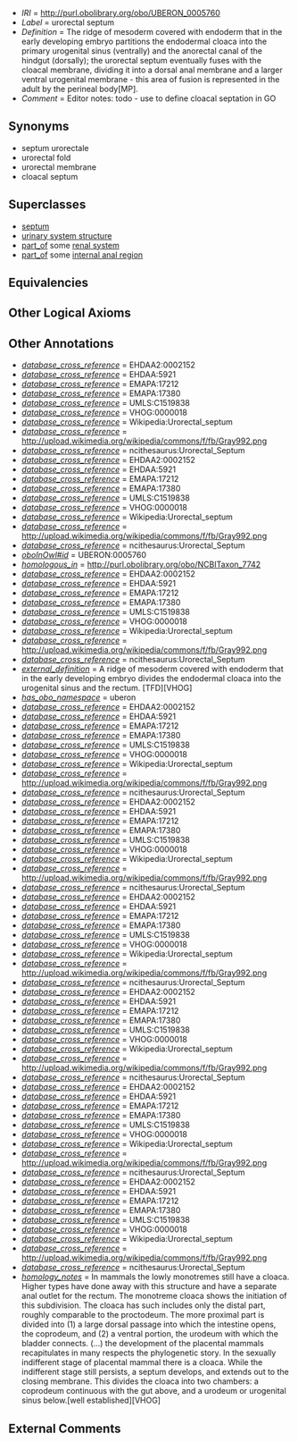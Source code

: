  * *IRI* = http://purl.obolibrary.org/obo/UBERON_0005760
 * *Label* = urorectal septum
 * *Definition* = The ridge of mesoderm covered with endoderm that in the early developing embryo partitions the endodermal cloaca into the primary urogenital sinus (ventrally) and the anorectal canal of the hindgut (dorsally); the urorectal septum eventually fuses with the cloacal membrane, dividing it into a dorsal anal membrane and a larger ventral urogenital membrane - this area of fusion is represented in the adult by the perineal body[MP].
 * *Comment* = Editor notes: todo - use to define cloacal septation in GO

## Synonyms

 * septum urorectale
 * urorectal fold
 * urorectal membrane
 * cloacal septum

## Superclasses

 * [septum](../../UBERON/37/UBERON_0003037.md)
 * [urinary system structure](../../UBERON/54/UBERON_0006554.md)
 * [part_of](../../BFO/50/BFO_0000050.md) some [renal system](../../UBERON/08/UBERON_0001008.md)
 * [part_of](../../BFO/50/BFO_0000050.md) some [internal anal region](../../UBERON/61/UBERON_0012361.md)

## Equivalencies


## Other Logical Axioms


## Other Annotations

 * *[database_cross_reference](../../ef/oboInOwl#hasDbXref.md)* = EHDAA2:0002152
 * *[database_cross_reference](../../ef/oboInOwl#hasDbXref.md)* = EHDAA:5921
 * *[database_cross_reference](../../ef/oboInOwl#hasDbXref.md)* = EMAPA:17212
 * *[database_cross_reference](../../ef/oboInOwl#hasDbXref.md)* = EMAPA:17380
 * *[database_cross_reference](../../ef/oboInOwl#hasDbXref.md)* = UMLS:C1519838
 * *[database_cross_reference](../../ef/oboInOwl#hasDbXref.md)* = VHOG:0000018
 * *[database_cross_reference](../../ef/oboInOwl#hasDbXref.md)* = Wikipedia:Urorectal_septum
 * *[database_cross_reference](../../ef/oboInOwl#hasDbXref.md)* = http://upload.wikimedia.org/wikipedia/commons/f/fb/Gray992.png
 * *[database_cross_reference](../../ef/oboInOwl#hasDbXref.md)* = ncithesaurus:Urorectal_Septum
 * *[database_cross_reference](../../ef/oboInOwl#hasDbXref.md)* = EHDAA2:0002152
 * *[database_cross_reference](../../ef/oboInOwl#hasDbXref.md)* = EHDAA:5921
 * *[database_cross_reference](../../ef/oboInOwl#hasDbXref.md)* = EMAPA:17212
 * *[database_cross_reference](../../ef/oboInOwl#hasDbXref.md)* = EMAPA:17380
 * *[database_cross_reference](../../ef/oboInOwl#hasDbXref.md)* = UMLS:C1519838
 * *[database_cross_reference](../../ef/oboInOwl#hasDbXref.md)* = VHOG:0000018
 * *[database_cross_reference](../../ef/oboInOwl#hasDbXref.md)* = Wikipedia:Urorectal_septum
 * *[database_cross_reference](../../ef/oboInOwl#hasDbXref.md)* = http://upload.wikimedia.org/wikipedia/commons/f/fb/Gray992.png
 * *[database_cross_reference](../../ef/oboInOwl#hasDbXref.md)* = ncithesaurus:Urorectal_Septum
 * *[oboInOwl#id](../../id/oboInOwl#id.md)* = UBERON:0005760
 * *[homologous_in](../../core#homologous/in/core#homologous_in.md)* = http://purl.obolibrary.org/obo/NCBITaxon_7742
 * *[database_cross_reference](../../ef/oboInOwl#hasDbXref.md)* = EHDAA2:0002152
 * *[database_cross_reference](../../ef/oboInOwl#hasDbXref.md)* = EHDAA:5921
 * *[database_cross_reference](../../ef/oboInOwl#hasDbXref.md)* = EMAPA:17212
 * *[database_cross_reference](../../ef/oboInOwl#hasDbXref.md)* = EMAPA:17380
 * *[database_cross_reference](../../ef/oboInOwl#hasDbXref.md)* = UMLS:C1519838
 * *[database_cross_reference](../../ef/oboInOwl#hasDbXref.md)* = VHOG:0000018
 * *[database_cross_reference](../../ef/oboInOwl#hasDbXref.md)* = Wikipedia:Urorectal_septum
 * *[database_cross_reference](../../ef/oboInOwl#hasDbXref.md)* = http://upload.wikimedia.org/wikipedia/commons/f/fb/Gray992.png
 * *[database_cross_reference](../../ef/oboInOwl#hasDbXref.md)* = ncithesaurus:Urorectal_Septum
 * *[external_definition](../../UBPROP/01/UBPROP_0000001.md)* = A ridge of mesoderm covered with endoderm that in the early developing embryo divides the endodermal cloaca into the urogenital sinus and the rectum. [TFD][VHOG]
 * *[has_obo_namespace](../../ce/oboInOwl#hasOBONamespace.md)* = uberon
 * *[database_cross_reference](../../ef/oboInOwl#hasDbXref.md)* = EHDAA2:0002152
 * *[database_cross_reference](../../ef/oboInOwl#hasDbXref.md)* = EHDAA:5921
 * *[database_cross_reference](../../ef/oboInOwl#hasDbXref.md)* = EMAPA:17212
 * *[database_cross_reference](../../ef/oboInOwl#hasDbXref.md)* = EMAPA:17380
 * *[database_cross_reference](../../ef/oboInOwl#hasDbXref.md)* = UMLS:C1519838
 * *[database_cross_reference](../../ef/oboInOwl#hasDbXref.md)* = VHOG:0000018
 * *[database_cross_reference](../../ef/oboInOwl#hasDbXref.md)* = Wikipedia:Urorectal_septum
 * *[database_cross_reference](../../ef/oboInOwl#hasDbXref.md)* = http://upload.wikimedia.org/wikipedia/commons/f/fb/Gray992.png
 * *[database_cross_reference](../../ef/oboInOwl#hasDbXref.md)* = ncithesaurus:Urorectal_Septum
 * *[database_cross_reference](../../ef/oboInOwl#hasDbXref.md)* = EHDAA2:0002152
 * *[database_cross_reference](../../ef/oboInOwl#hasDbXref.md)* = EHDAA:5921
 * *[database_cross_reference](../../ef/oboInOwl#hasDbXref.md)* = EMAPA:17212
 * *[database_cross_reference](../../ef/oboInOwl#hasDbXref.md)* = EMAPA:17380
 * *[database_cross_reference](../../ef/oboInOwl#hasDbXref.md)* = UMLS:C1519838
 * *[database_cross_reference](../../ef/oboInOwl#hasDbXref.md)* = VHOG:0000018
 * *[database_cross_reference](../../ef/oboInOwl#hasDbXref.md)* = Wikipedia:Urorectal_septum
 * *[database_cross_reference](../../ef/oboInOwl#hasDbXref.md)* = http://upload.wikimedia.org/wikipedia/commons/f/fb/Gray992.png
 * *[database_cross_reference](../../ef/oboInOwl#hasDbXref.md)* = ncithesaurus:Urorectal_Septum
 * *[database_cross_reference](../../ef/oboInOwl#hasDbXref.md)* = EHDAA2:0002152
 * *[database_cross_reference](../../ef/oboInOwl#hasDbXref.md)* = EHDAA:5921
 * *[database_cross_reference](../../ef/oboInOwl#hasDbXref.md)* = EMAPA:17212
 * *[database_cross_reference](../../ef/oboInOwl#hasDbXref.md)* = EMAPA:17380
 * *[database_cross_reference](../../ef/oboInOwl#hasDbXref.md)* = UMLS:C1519838
 * *[database_cross_reference](../../ef/oboInOwl#hasDbXref.md)* = VHOG:0000018
 * *[database_cross_reference](../../ef/oboInOwl#hasDbXref.md)* = Wikipedia:Urorectal_septum
 * *[database_cross_reference](../../ef/oboInOwl#hasDbXref.md)* = http://upload.wikimedia.org/wikipedia/commons/f/fb/Gray992.png
 * *[database_cross_reference](../../ef/oboInOwl#hasDbXref.md)* = ncithesaurus:Urorectal_Septum
 * *[database_cross_reference](../../ef/oboInOwl#hasDbXref.md)* = EHDAA2:0002152
 * *[database_cross_reference](../../ef/oboInOwl#hasDbXref.md)* = EHDAA:5921
 * *[database_cross_reference](../../ef/oboInOwl#hasDbXref.md)* = EMAPA:17212
 * *[database_cross_reference](../../ef/oboInOwl#hasDbXref.md)* = EMAPA:17380
 * *[database_cross_reference](../../ef/oboInOwl#hasDbXref.md)* = UMLS:C1519838
 * *[database_cross_reference](../../ef/oboInOwl#hasDbXref.md)* = VHOG:0000018
 * *[database_cross_reference](../../ef/oboInOwl#hasDbXref.md)* = Wikipedia:Urorectal_septum
 * *[database_cross_reference](../../ef/oboInOwl#hasDbXref.md)* = http://upload.wikimedia.org/wikipedia/commons/f/fb/Gray992.png
 * *[database_cross_reference](../../ef/oboInOwl#hasDbXref.md)* = ncithesaurus:Urorectal_Septum
 * *[database_cross_reference](../../ef/oboInOwl#hasDbXref.md)* = EHDAA2:0002152
 * *[database_cross_reference](../../ef/oboInOwl#hasDbXref.md)* = EHDAA:5921
 * *[database_cross_reference](../../ef/oboInOwl#hasDbXref.md)* = EMAPA:17212
 * *[database_cross_reference](../../ef/oboInOwl#hasDbXref.md)* = EMAPA:17380
 * *[database_cross_reference](../../ef/oboInOwl#hasDbXref.md)* = UMLS:C1519838
 * *[database_cross_reference](../../ef/oboInOwl#hasDbXref.md)* = VHOG:0000018
 * *[database_cross_reference](../../ef/oboInOwl#hasDbXref.md)* = Wikipedia:Urorectal_septum
 * *[database_cross_reference](../../ef/oboInOwl#hasDbXref.md)* = http://upload.wikimedia.org/wikipedia/commons/f/fb/Gray992.png
 * *[database_cross_reference](../../ef/oboInOwl#hasDbXref.md)* = ncithesaurus:Urorectal_Septum
 * *[database_cross_reference](../../ef/oboInOwl#hasDbXref.md)* = EHDAA2:0002152
 * *[database_cross_reference](../../ef/oboInOwl#hasDbXref.md)* = EHDAA:5921
 * *[database_cross_reference](../../ef/oboInOwl#hasDbXref.md)* = EMAPA:17212
 * *[database_cross_reference](../../ef/oboInOwl#hasDbXref.md)* = EMAPA:17380
 * *[database_cross_reference](../../ef/oboInOwl#hasDbXref.md)* = UMLS:C1519838
 * *[database_cross_reference](../../ef/oboInOwl#hasDbXref.md)* = VHOG:0000018
 * *[database_cross_reference](../../ef/oboInOwl#hasDbXref.md)* = Wikipedia:Urorectal_septum
 * *[database_cross_reference](../../ef/oboInOwl#hasDbXref.md)* = http://upload.wikimedia.org/wikipedia/commons/f/fb/Gray992.png
 * *[database_cross_reference](../../ef/oboInOwl#hasDbXref.md)* = ncithesaurus:Urorectal_Septum
 * *[homology_notes](../../UBPROP/03/UBPROP_0000003.md)* = In mammals the lowly monotremes still have a cloaca. Higher types have done away with this structure and have a separate anal outlet for the rectum. The monotreme cloaca shows the initiation of this subdivision. The cloaca has such includes only the distal part, roughly comparable to the proctodeum. The more proximal part is divided into (1) a large dorsal passage into which the intestine opens, the coprodeum, and (2) a ventral portion, the urodeum with which the bladder connects. (...) the development of the placental mammals recapitulates in many respects the phylogenetic story. In the sexually indifferent stage of placental mammal there is a cloaca. While the indifferent stage still persists, a septum develops, and extends out to the closing membrane. This divides the cloaca into two chambers: a coprodeum continuous with the gut above, and a urodeum or urogenital sinus below.[well established][VHOG]

## External Comments

